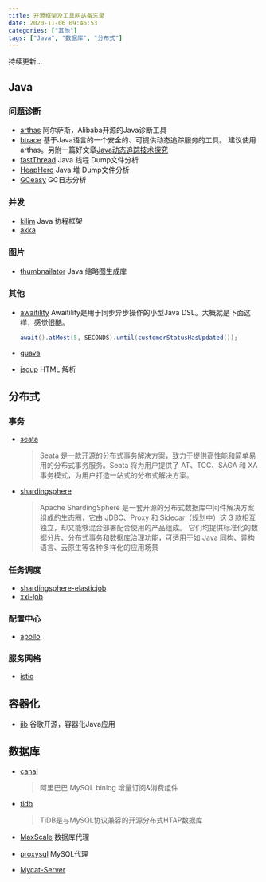 ```yaml
---
title: 开源框架及工具网站备忘录
date: 2020-11-06 09:46:53
categories: ["其他"]
tags: ["Java", "数据库", "分布式"]
---
```


持续更新...

<!--more-->

## Java

### 问题诊断

- [arthas](https://github.com/alibaba/arthas) 
  阿尔萨斯，Alibaba开源的Java诊断工具
- [btrace](https://github.com/btraceio/btrace)
  基于Java语言的一个安全的、可提供动态追踪服务的工具。
  建议使用arthas。另附一篇好文章[Java动态追踪技术探究](https://tech.meituan.com/2019/02/28/java-dynamic-trace.html)
- [fastThread](https://fastthread.io/)
  Java 线程 Dump文件分析
- [HeapHero](https://heaphero.io/heap-index.jsp)
  Java 堆 Dump文件分析
- [GCeasy](https://gceasy.io/gc-index.jsp)
  GC日志分析

### 并发

- [kilim](https://github.com/kilim/kilim)
  Java 协程框架
- [akka](https://github.com/akka/akka)

### 图片

- [thumbnailator](https://github.com/coobird/thumbnailator)
  Java 缩略图生成库

### 其他

- [awaitility](https://github.com/awaitility/awaitility)
  Awaitility是用于同步异步操作的小型Java DSL。大概就是下面这样，感觉很酷。

  ```java
  await().atMost(5, SECONDS).until(customerStatusHasUpdated());
  ```

- [guava](https://github.com/google/guava)

- [jsoup](https://github.com/jhy/jsoup)
  HTML 解析



## 分布式

### 事务

- [seata](https://github.com/seata/seata)

  > Seata 是一款开源的分布式事务解决方案，致力于提供高性能和简单易用的分布式事务服务。Seata 将为用户提供了 AT、TCC、SAGA 和 XA 事务模式，为用户打造一站式的分布式解决方案。

- [shardingsphere](https://github.com/apache/shardingsphere)

  > Apache ShardingSphere 是一套开源的分布式数据库中间件解决方案组成的生态圈，它由 JDBC、Proxy 和 Sidecar（规划中）这 3 款相互独立，却又能够混合部署配合使用的产品组成。 它们均提供标准化的数据分片、分布式事务和数据库治理功能，可适用于如 Java 同构、异构语言、云原生等各种多样化的应用场景

### 任务调度

- [shardingsphere-elasticjob](https://github.com/apache/shardingsphere-elasticjob)
- [xxl-job](https://github.com/xuxueli/xxl-job)

### 配置中心

- [apollo](https://github.com/ctripcorp/apollo)

### 服务网格

- [istio](https://github.com/istio/istio)

## 容器化

- [jib](https://github.com/GoogleContainerTools/jib)
  谷歌开源，容器化Java应用

## 数据库

- [canal](https://github.com/alibaba/canal)

  > 阿里巴巴 MySQL binlog 增量订阅&消费组件

- [tidb](https://github.com/pingcap/tidb)

  > TiDB是与MySQL协议兼容的开源分布式HTAP数据库
  
- [MaxScale](https://github.com/mariadb-corporation/MaxScale)
  数据库代理

- [proxysql](https://github.com/sysown/proxysql)
  MySQL代理

- [Mycat-Server](https://github.com/MyCATApache/Mycat-Server)
  

  
  
  
  




